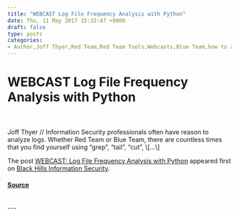 ```yaml
---
title: "WEBCAST Log File Frequency Analysis with Python"
date: Thu, 11 May 2017 15:32:47 +0000
draft: false
type: posts
categories: 
- Author,Joff Thyer,Red Team,Red Team Tools,Webcasts,Blue Team,how to analyze log frequency with python,log analysis,Log File Frequency Analysis,Python
---
```

# WEBCAST Log File Frequency Analysis with Python

<br/>

<br/>
Joff Thyer // Information Security professionals often have reason to analyze logs. Whether Red Team or Blue Team, there are countless times that you find yourself using “grep”, “tail”, “cut”, \[…\]

The post [WEBCAST: Log File Frequency Analysis with Python](https://www.blackhillsinfosec.com/webcast-log-file-frequency-analysis-python/) appeared first on [Black Hills Information Security](https://www.blackhillsinfosec.com).

#### [Source](https://www.blackhillsinfosec.com/webcast-log-file-frequency-analysis-python/)

<br/>
---
